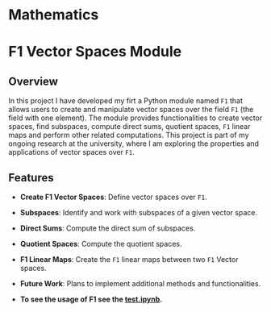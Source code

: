 # Mathematics

# F1 Vector Spaces Module

## Overview

In this project I have developed my firt a Python module named `F1` that allows users to create and manipulate vector spaces over the field `F1` (the field with one element). The module provides functionalities to create vector spaces, find subspaces, compute direct sums, quotient spaces, `F1` linear maps and perform other related computations. This project is part of my ongoing research at the university, where I am exploring the properties and applications of vector spaces over `F1`.

## Features

- **Create F1 Vector Spaces**: Define vector spaces over `F1`.
- **Subspaces**: Identify and work with subspaces of a given vector space.
- **Direct Sums**: Compute the direct sum of subspaces.
- **Quotient Spaces**: Compute the quotient spaces.
- **F1 Linear Maps**: Create the `F1` linear maps between two `F1` Vector spaces.
- **Future Work**: Plans to implement additional methods and functionalities.

- **To see the usage of F1 see the [test.ipynb](https://github.com/neleazar/Mathematics/blob/main/test.ipynb).**
